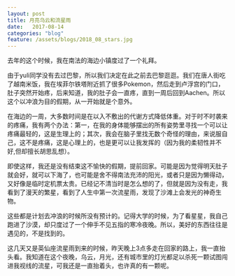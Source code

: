 ```yaml
---
layout: post
title: 月亮乌云和流星雨
date:   2017-08-14
categories: "blog"
feature: /assets/blogs/2018_08_stars.jpg
---
```


去年的这个时候，我在南法的海边小镇度过了一个礼拜。  

由于yuli同学没有去过巴黎，所以我们决定在此之前去巴黎逛逛。我们在唐人街吃了越南米饭，我在埃菲尔铁塔附近抓了很多Pokemon，然后走到卢浮宫的门口，肚子突然开始疼，后来知道，我的肚子会一直疼，直到一周后回到Aachen。所以这个以冲浪为目的假期，从一开始就是个意外。  

在海边的一周，大多数时间是在以入不敷出的代谢方式降低体重。对于时不时袭来的疼痛，我有两个办法：第一，在我的身体能够摆出的所有姿势里寻找一个可以让疼痛最轻的，这是生理上的；其次，我会在脑子里找无数个奇怪的理由，来说服自己，这不是疼痛，这是心理上的，也是更可以让我发挥的（因为我的柔韧性并不好,但却擅长胡思乱想）。  

即使这样，我还是没有结束这不愉快的假期，提前回家。可能是因为觉得明天肚子就会好，就可以下海了，也可能是舍不得南法充沛的阳光，或者只是因为懒得动，又好像是临时定机票太贵。已经记不清当时是怎么想的了，但就是因为没有走，我看到了漫天的繁星，看到了人生中第一次流星雨，发现了沙滩上会发光的神奇生物。  

这些都是计划去冲浪的时候所没有预计的。记得大学的时候，为了看星星，我自己跑进了沙漠，却只度过了一个伸手不见五指的寒冷夜晚。所以，美好的东西往往是遇见的，不是找到的。  

这几天又是英仙座流星雨到来的时候，昨天晚上3点多走在回家的路上，我一直抬头看。我知道在这个夜晚，乌云，月光，还有城市里的灯光都足以杀死一颗试图闯进我视线的流星，可我还是一直抬着头，也许真的有一颗呢。  
